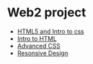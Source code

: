 # Web2 project
<ul>
<li><a href="html5_intro_css/index.html" target="_blank">HTML5 and Intro to css</a></li>
<li> <a href="intro_to_html" target="_blank"> Intro to HTML</a></li>
<li> <a href="adv_css/index.html" target="_blank">Advanced CSS</a></li>
<li> <a href="responsive/index.html" target="_blank">Resonsive Design</a></li>
</ul>

